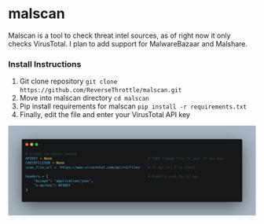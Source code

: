 # malscan
Malscan is a tool to check threat intel sources, as of right now it only checks VirusTotal. I plan to add support for MalwareBazaar and Malshare.


### Install Instructions
1. Git clone repository
`git clone https://github.com/ReverseThrottle/malscan.git`
2. Move into malscan directory
`cd malscan`
3. Pip install requirements for malscan
`pip install -r requirements.txt`
4. Finally, edit the file and enter your VirusTotal API key

![My Image](images/vt_api.png)
